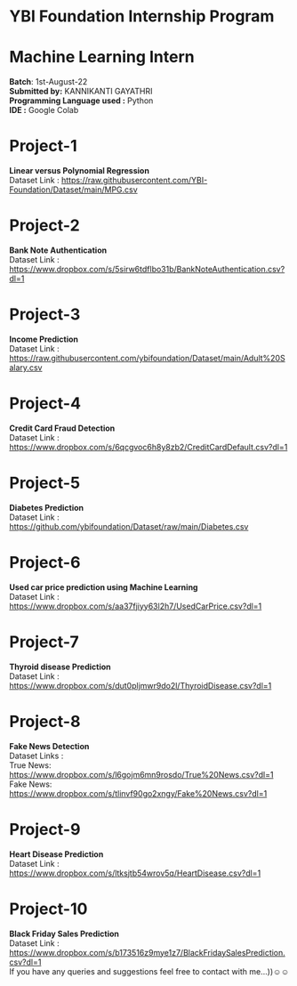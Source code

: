 # YBI Foundation Internship Program
# Machine Learning Intern
**Batch**: 1st-August-22 <br>
**Submitted by:** KANNIKANTI GAYATHRI<br>
**Programming Language used :** Python<br>
**IDE :** Google Colab<br>
# Project-1
**Linear versus Polynomial Regression**<br>
Dataset Link : https://raw.githubusercontent.com/YBI-Foundation/Dataset/main/MPG.csv
# Project-2
**Bank Note Authentication**<br>
Dataset Link : https://www.dropbox.com/s/5sirw6tdflbo31b/BankNoteAuthentication.csv?dl=1
# Project-3
**Income Prediction**<br>
Dataset Link : https://raw.githubusercontent.com/ybifoundation/Dataset/main/Adult%20Salary.csv
# Project-4
**Credit Card Fraud Detection**<br>
Dataset Link : https://www.dropbox.com/s/6qcgvoc6h8y8zb2/CreditCardDefault.csv?dl=1
# Project-5
**Diabetes Prediction**<br>
Dataset Link : https://github.com/ybifoundation/Dataset/raw/main/Diabetes.csv
# Project-6
**Used car price prediction using Machine Learning**<br>
Dataset Link : https://www.dropbox.com/s/aa37fjiyy63l2h7/UsedCarPrice.csv?dl=1
# Project-7
**Thyroid disease Prediction**<br>
Dataset Link : https://www.dropbox.com/s/dut0pljmwr9do2l/ThyroidDisease.csv?dl=1
# Project-8
**Fake News Detection**<br>
Dataset Links : <br>
True News: https://www.dropbox.com/s/l6gojm6mn9rosdo/True%20News.csv?dl=1<br>
Fake News: https://www.dropbox.com/s/tlinvf90go2xngy/Fake%20News.csv?dl=1
# Project-9
**Heart Disease Prediction**<br>
Dataset Link : https://www.dropbox.com/s/ltksjtb54wrov5q/HeartDisease.csv?dl=1
# Project-10
**Black Friday Sales Prediction**<br>
Dataset Link : https://www.dropbox.com/s/b173516z9mye1z7/BlackFridaySalesPrediction.csv?dl=1
<br>
If you have any queries and suggestions feel free to contact with me...))☺☺
